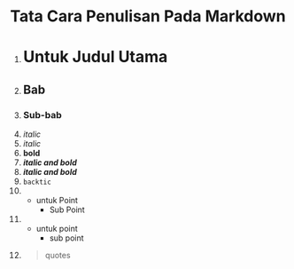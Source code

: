 # Tata Cara Penulisan Pada Markdown

1. # Untuk Judul Utama
2. ## Bab
3. ### Sub-bab
4. *italic*
5. _italic_
6. **bold**
7. ***italic and bold***
8. _**italic and bold**_
9. `backtic`
10. * untuk Point
        - Sub Point
11. - untuk point
        * sub point
12. > quotes